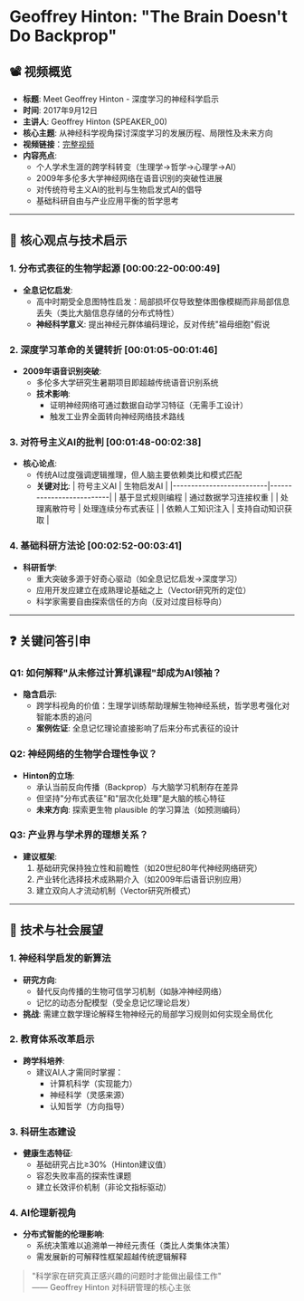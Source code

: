 # Geoffrey Hinton: "The Brain Doesn't Do Backprop"

## 📽️ 视频概览
- **标题**: Meet Geoffrey Hinton - 深度学习的神经科学启示
- **时间**: 2017年9月12日
- **主讲人**: Geoffrey Hinton (SPEAKER_00)
- **核心主题**: 从神经科学视角探讨深度学习的发展历程、局限性及未来方向
- **视频链接**：[完整视频](https://www.youtube.com/watch?v=-eyhCTvrEtE)
- **内容亮点**: 
  - 个人学术生涯的跨学科转变（生理学→哲学→心理学→AI）
  - 2009年多伦多大学神经网络在语音识别的突破性进展
  - 对传统符号主义AI的批判与生物启发式AI的倡导
  - 基础科研自由与产业应用平衡的哲学思考

---

## 🎯 核心观点与技术启示

### 1. **分布式表征的生物学起源** [00:00:22-00:00:49]
- **全息记忆启发**:
  - 高中时期受全息图特性启发：局部损坏仅导致整体图像模糊而非局部信息丢失（类比大脑信息存储的分布式特性）
  - **神经科学意义**: 提出神经元群体编码理论，反对传统"祖母细胞"假说

### 2. **深度学习革命的关键转折** [00:01:05-00:01:46]
- **2009年语音识别突破**:
  - 多伦多大学研究生暑期项目即超越传统语音识别系统
  - **技术影响**: 
    - 证明神经网络可通过数据自动学习特征（无需手工设计）
    - 触发工业界全面转向神经网络技术路线

### 3. **对符号主义AI的批判** [00:01:48-00:02:38]
- **核心论点**:
  - 传统AI过度强调逻辑推理，但人脑主要依赖类比和模式匹配
  - **关键对比**:
    | 符号主义AI               | 生物启发AI                |
    |--------------------------|--------------------------|
    | 基于显式规则编程         | 通过数据学习连接权重     |
    | 处理离散符号             | 处理连续分布式表征       |
    | 依赖人工知识注入         | 支持自动知识获取         |

### 4. **基础科研方法论** [00:02:52-00:03:41]
- **科研哲学**:
  - 重大突破多源于好奇心驱动（如全息记忆启发→深度学习）
  - 应用开发应建立在成熟理论基础之上（Vector研究所的定位）
  - 科学家需要自由探索信任的方向（反对过度目标导向）

---

## ❓ 关键问答引申

### Q1: 如何解释"从未修过计算机课程"却成为AI领袖？
- **隐含启示**:
  - 跨学科视角的价值：生理学训练帮助理解生物神经系统，哲学思考强化对智能本质的追问
  - **案例佐证**: 全息记忆理论直接影响了后来分布式表征的设计

### Q2: 神经网络的生物学合理性争议？
- **Hinton的立场**:
  - 承认当前反向传播（Backprop）与大脑学习机制存在差异
  - 但坚持"分布式表征"和"层次化处理"是大脑的核心特征
  - **未来方向**: 探索更生物 plausible 的学习算法（如预测编码）

### Q3: 产业界与学术界的理想关系？
- **建议框架**:
  1. 基础研究保持独立性和前瞻性（如20世纪80年代神经网络研究）
  2. 产业转化选择技术成熟期介入（如2009年后语音识别应用）
  3. 建立双向人才流动机制（Vector研究所模式）

---

## 🔮 技术与社会展望

### 1. **神经科学启发的新算法**
- **研究方向**:
  - 替代反向传播的生物可信学习机制（如脉冲神经网络）
  - 记忆的动态分配模型（受全息记忆理论启发）
- **挑战**: 需建立数学理论解释生物神经元的局部学习规则如何实现全局优化

### 2. **教育体系改革启示**
- **跨学科培养**:
  - 建议AI人才需同时掌握：
    - 计算机科学（实现能力）
    - 神经科学（灵感来源）
    - 认知哲学（方向指导）

### 3. **科研生态建设**
- **健康生态特征**:
  - 基础研究占比≥30%（Hinton建议值）
  - 容忍失败率高的探索性课题
  - 建立长效评价机制（非论文指标驱动）

### 4. **AI伦理新视角**
- **分布式智能的伦理影响**:
  - 系统决策难以追溯单一神经元责任（类比人类集体决策）
  - 需发展新的可解释性框架超越传统逻辑解释

> "科学家在研究真正感兴趣的问题时才能做出最佳工作"  
> —— Geoffrey Hinton 对科研管理的核心主张
